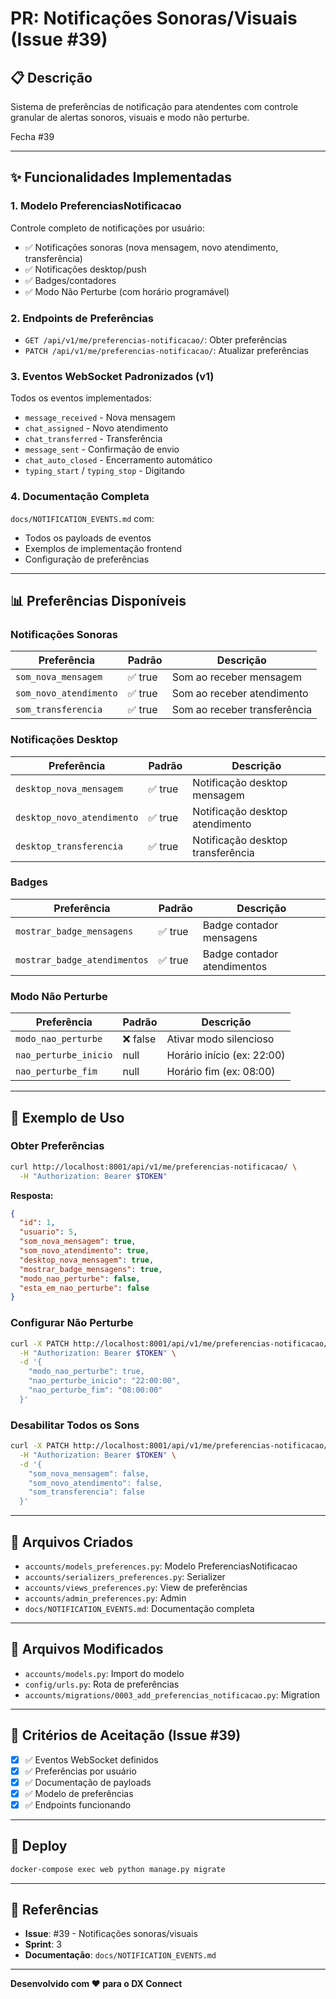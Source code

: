 # PR: Notificações Sonoras/Visuais (Issue #39)

## 📋 Descrição

Sistema de preferências de notificação para atendentes com controle granular de alertas sonoros, visuais e modo não perturbe.

Fecha #39

---

## ✨ Funcionalidades Implementadas

### 1. **Modelo PreferenciasNotificacao**
Controle completo de notificações por usuário:
- ✅ Notificações sonoras (nova mensagem, novo atendimento, transferência)
- ✅ Notificações desktop/push
- ✅ Badges/contadores
- ✅ Modo Não Perturbe (com horário programável)

### 2. **Endpoints de Preferências**
- `GET /api/v1/me/preferencias-notificacao/`: Obter preferências
- `PATCH /api/v1/me/preferencias-notificacao/`: Atualizar preferências

### 3. **Eventos WebSocket Padronizados (v1)**
Todos os eventos implementados:
- `message_received` - Nova mensagem
- `chat_assigned` - Novo atendimento
- `chat_transferred` - Transferência
- `message_sent` - Confirmação de envio
- `chat_auto_closed` - Encerramento automático
- `typing_start` / `typing_stop` - Digitando

### 4. **Documentação Completa**
`docs/NOTIFICATION_EVENTS.md` com:
- Todos os payloads de eventos
- Exemplos de implementação frontend
- Configuração de preferências

---

## 📊 Preferências Disponíveis

### Notificações Sonoras
| Preferência | Padrão | Descrição |
|-------------|--------|-----------|
| `som_nova_mensagem` | ✅ true | Som ao receber mensagem |
| `som_novo_atendimento` | ✅ true | Som ao receber atendimento |
| `som_transferencia` | ✅ true | Som ao receber transferência |

### Notificações Desktop
| Preferência | Padrão | Descrição |
|-------------|--------|-----------|
| `desktop_nova_mensagem` | ✅ true | Notificação desktop mensagem |
| `desktop_novo_atendimento` | ✅ true | Notificação desktop atendimento |
| `desktop_transferencia` | ✅ true | Notificação desktop transferência |

### Badges
| Preferência | Padrão | Descrição |
|-------------|--------|-----------|
| `mostrar_badge_mensagens` | ✅ true | Badge contador mensagens |
| `mostrar_badge_atendimentos` | ✅ true | Badge contador atendimentos |

### Modo Não Perturbe
| Preferência | Padrão | Descrição |
|-------------|--------|-----------|
| `modo_nao_perturbe` | ❌ false | Ativar modo silencioso |
| `nao_perturbe_inicio` | null | Horário início (ex: 22:00) |
| `nao_perturbe_fim` | null | Horário fim (ex: 08:00) |

---

## 🔔 Exemplo de Uso

### Obter Preferências
```bash
curl http://localhost:8001/api/v1/me/preferencias-notificacao/ \
  -H "Authorization: Bearer $TOKEN"
```

**Resposta:**
```json
{
  "id": 1,
  "usuario": 5,
  "som_nova_mensagem": true,
  "som_novo_atendimento": true,
  "desktop_nova_mensagem": true,
  "mostrar_badge_mensagens": true,
  "modo_nao_perturbe": false,
  "esta_em_nao_perturbe": false
}
```

### Configurar Não Perturbe
```bash
curl -X PATCH http://localhost:8001/api/v1/me/preferencias-notificacao/ \
  -H "Authorization: Bearer $TOKEN" \
  -d '{
    "modo_nao_perturbe": true,
    "nao_perturbe_inicio": "22:00:00",
    "nao_perturbe_fim": "08:00:00"
  }'
```

### Desabilitar Todos os Sons
```bash
curl -X PATCH http://localhost:8001/api/v1/me/preferencias-notificacao/ \
  -H "Authorization: Bearer $TOKEN" \
  -d '{
    "som_nova_mensagem": false,
    "som_novo_atendimento": false,
    "som_transferencia": false
  }'
```

---

## 📂 Arquivos Criados

- `accounts/models_preferences.py`: Modelo PreferenciasNotificacao
- `accounts/serializers_preferences.py`: Serializer
- `accounts/views_preferences.py`: View de preferências
- `accounts/admin_preferences.py`: Admin
- `docs/NOTIFICATION_EVENTS.md`: Documentação completa

---

## 📂 Arquivos Modificados

- `accounts/models.py`: Import do modelo
- `config/urls.py`: Rota de preferências
- `accounts/migrations/0003_add_preferencias_notificacao.py`: Migration

---

## 🎯 Critérios de Aceitação (Issue #39)

- [x] ✅ Eventos WebSocket definidos
- [x] ✅ Preferências por usuário
- [x] ✅ Documentação de payloads
- [x] ✅ Modelo de preferências
- [x] ✅ Endpoints funcionando

---

## 🚀 Deploy

```bash
docker-compose exec web python manage.py migrate
```

---

## 🔗 Referências

- **Issue**: #39 - Notificações sonoras/visuais
- **Sprint**: 3
- **Documentação**: `docs/NOTIFICATION_EVENTS.md`

---

**Desenvolvido com ❤️ para o DX Connect**

